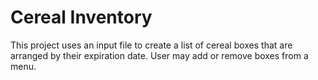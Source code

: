 # Cereal Inventory
This project uses an input file to create a list of cereal boxes that are arranged by their expiration date. 
User may add or remove boxes from a menu. 
